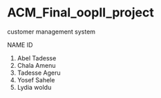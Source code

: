 # ACM_Final_oopII_project
customer management system

NAME              ID  
1) Abel Tadesse
2) Chala Amenu
3) Tadesse Ageru
4) Yosef Sahele
5) Lydia woldu   
